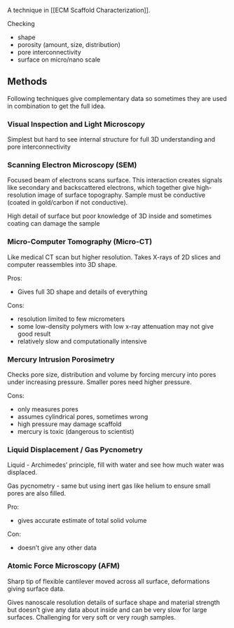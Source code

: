 A technique in [[ECM Scaffold Characterization]].

Checking
- shape
- porosity (amount, size, distribution)
- pore interconnectivity
- surface on micro/nano scale

## Methods
Following techniques give complementary data so sometimes they are used in combination to get the full idea.

### Visual Inspection and Light Microscopy
Simplest but hard to see internal structure for full 3D understanding and pore interconnectivity

### Scanning Electron Microscopy (SEM)
Focused beam of electrons scans surface. This interaction creates signals like secondary and backscattered electrons, which together give high-resolution image of surface topography. Sample must be conductive (coated in gold/carbon if not conductive).

High detail of surface but poor knowledge of 3D inside and sometimes coating can damage the sample

### Micro-Computer Tomography (Micro-CT)
Like medical CT scan but higher resolution. Takes X-rays of 2D slices and computer reassembles into 3D shape.

Pros:
- Gives full 3D shape and details of everything

Cons:
- resolution limited to few micrometers
- some low-density polymers with low x-ray attenuation may not give good result
- relatively slow and computationally intensive

### Mercury Intrusion Porosimetry
Checks pore size, distribution and volume by forcing mercury into pores under increasing pressure. Smaller pores need higher pressure.

Cons:
- only measures pores
- assumes cylindrical pores, sometimes wrong
- high pressure may damage scaffold
- mercury is toxic (dangerous to scientist)

### Liquid Displacement / Gas Pycnometry
Liquid - Archimedes’ principle, fill with water and see how much water was displaced.

Gas pycnometry - same but using inert gas like helium to ensure small pores are also filled.

Pro:
- gives accurate estimate of total solid volume

Con:
- doesn’t give any other data

### Atomic Force Microscopy (AFM)
Sharp tip of flexible cantilever moved across all surface, deformations giving surface data.

Gives nanoscale resolution details of surface shape and material strength but doesn’t give any data about inside and can be very slow for large surfaces.
Challenging for very soft or very rough samples.